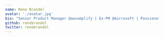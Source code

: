 ```yaml
---
name: Rene Brandel
avatar: './avatar.jpg'
bio: "Senior Product Manager @awsamplify | Ex-PM @microsoft | Passionate about DX | Winner of Europe's largest Hackathon l My opinions are my own"
github: renebrandel
twitter: renebrandel
---
```

